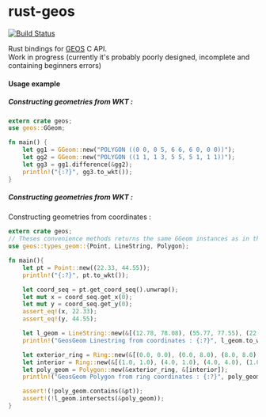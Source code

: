rust-geos
=========

[![Build Status](https://travis-ci.org/mthh/rust-geos.svg?branch=master)](https://travis-ci.org/mthh/rust-geos)  

Rust bindings for [GEOS](https://trac.osgeo.org/geos/) C API.  
Work in progress (currently it's probably poorly designed, incomplete and containing beginners errors)  


#### Usage example
##### Constructing geometries from WKT :
```rust
extern crate geos;
use geos::GGeom;

fn main() {
    let gg1 = GGeom::new("POLYGON ((0 0, 0 5, 6 6, 6 0, 0 0))");
    let gg2 = GGeom::new("POLYGON ((1 1, 1 3, 5 5, 5 1, 1 1))");
	let gg3 = gg1.difference(&gg2);
	println!("{:?}", gg3.to_wkt());
}
```

##### Constructing geometries from WKT :
Constructing geometries from coordinates :
```rust
extern crate geos;
// Theses convenience methods returns the same GGeom instances as in the previous example :
use geos::types_geom::{Point, LineString, Polygon};

fn main(){
    let pt = Point::new((22.33, 44.55));
    println!("{:?}", pt.to_wkt());

    let coord_seq = pt.get_coord_seq().unwrap();
    let mut x = coord_seq.get_x(0);
    let mut y = coord_seq.get_y(0);
    assert_eq!(x, 22.33);
    assert_eq!(y, 44.55);

    let l_geom = LineString::new(&[(12.78, 78.08), (55.77, 77.55), (22.77, 88.99)]);
    println!("GeosGeom Linestring from coordinates : {:?}", l_geom.to_wkt());

    let exterior_ring = Ring::new(&[(0.0, 0.0), (0.0, 8.0), (8.0, 8.0), (8.0, 0.0), (0.0, 0.0)]);
    let interior = Ring::new(&[(1.0, 1.0), (4.0, 1.0), (4.0, 4.0), (1.0, 4.0), (1.0, 1.0)]);
    let poly_geom = Polygon::new(&exterior_ring, &[interior]);
    println!("GeosGeom Polygon from ring coordinates : {:?}", poly_geom.to_wkt());

	assert!(!poly_geom.contains(&pt));
	assert!(!l_geom.intersects(&poly_geom));
}

```


